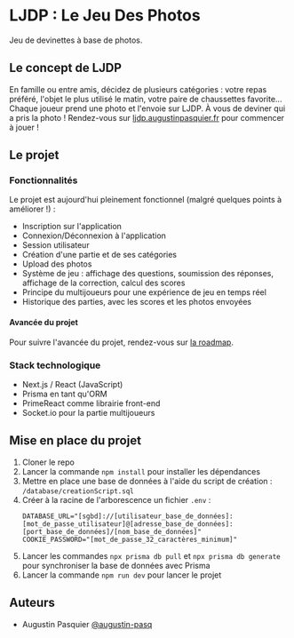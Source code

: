 # LJDP : Le Jeu Des Photos

Jeu de devinettes à base de photos.

## Le concept de LJDP

En famille ou entre amis, décidez de plusieurs catégories : votre repas préféré, l'objet le plus utilisé le matin, votre paire de chaussettes favorite... Chaque joueur prend une photo et l'envoie sur LJDP. À vous de deviner qui a pris la photo !
Rendez-vous sur [ljdp.augustinpasquier.fr](https://ljdp.augustinpasquier.fr/) pour commencer à jouer !

## Le projet

### Fonctionnalités
Le projet est aujourd'hui pleinement fonctionnel (malgré quelques points à améliorer !) :
- Inscription sur l'application
- Connexion/Déconnexion à l'application
- Session utilisateur
- Création d'une partie et de ses catégories
- Upload des photos
- Système de jeu : affichage des questions, soumission des réponses, affichage de la correction, calcul des scores
- Principe du multijoueurs pour une expérience de jeu en temps réel
- Historique des parties, avec les scores et les photos envoyées

#### Avancée du projet
Pour suivre l'avancée du projet, rendez-vous sur [la roadmap](https://github.com/users/augustin-pasq/projects/1).

### Stack technologique
- Next.js / React (JavaScript)
- Prisma en tant qu'ORM
- PrimeReact comme librairie front-end
- Socket.io pour la partie multijoueurs

## Mise en place du projet
1. Cloner le repo
2. Lancer la commande ``npm install`` pour installer les dépendances
3. Mettre en place une base de données à l'aide du script de création : ``/database/creationScript.sql``
4. Créer à la racine de l'arborescence un fichier ``.env`` :
   ```
   DATABASE_URL="[sgbd]://[utilisateur_base_de_données]:[mot_de_passe_utilisateur]@[adresse_base_de_données]:[port_base_de_données]/[nom_base_de_données]"
   COOKIE_PASSWORD="[mot_de_passe_32_caractères_minimum]"
   ```
5. Lancer les commandes ``npx prisma db pull`` et ``npx prisma db generate`` pour synchroniser la base de données avec Prisma
6. Lancer la commande ``npm run dev`` pour lancer le projet

## Auteurs
- Augustin Pasquier [@augustin-pasq](https://github.com/augustin-pasq)